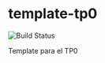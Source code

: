 # template-tp0
![Build Status](https://travis-ci.org/bigfatpancha/template-tp0.svg?branch=master)

Template para el TP0
